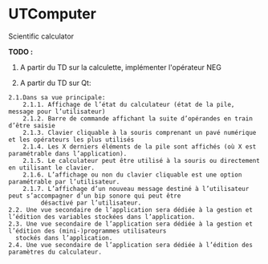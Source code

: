 # UTComputer
Scientific calculator

__TODO :__

  1. A partir du TD sur la calculette, implémenter l'opérateur NEG
  
  2. A partir du TD sur Qt:
  
    2.1.Dans sa vue principale:
        2.1.1. Affichage de l’état du calculateur (état de la pile, message pour l’utilisateur)  
        2.1.2. Barre de commande affichant la suite d’opérandes en train d’être saisie  
        2.1.3. Clavier cliquable à la souris comprenant un pavé numérique et les opérateurs les plus utilisés  
        2.1.4. Les X derniers éléments de la pile sont affichés (où X est paramétrable dans l’application).  
        2.1.5. Le calculateur peut être utilisé à la souris ou directement en utilisant le clavier.  
        2.1.6. L’affichage ou non du clavier cliquable est une option paramétrable par l’utilisateur.  
        2.1.7. L’affichage d’un nouveau message destiné à l’utilisateur peut s’accompagner d’un bip sonore qui peut être
             désactivé par l’utilisateur.  
    2.2. Une vue secondaire de l’application sera dédiée à la gestion et l’édition des variables stockées dans l’application.  
    2.3. Une vue secondaire de l’application sera dédiée à la gestion et l’édition des (mini-)programmes utilisateurs  
      stockés dans l’application.  
    2.4. Une vue secondaire de l’application sera dédiée à l’édition des paramètres du calculateur.
